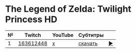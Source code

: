 # The Legend of Zelda: Twilight Princess HD

| № | Twitch | YouTube | Субтитры | |
| --- | --- | --- | --- | --- |
| 1 | [163612448](https://www.twitch.tv/videos/163612448) | [x](https://www.youtube.com/watch?v=x) | [скачать](../chats/v163612448.ass) | [▶](../src/player.html?v=x&s=163612448) |
